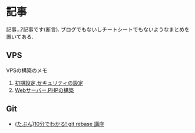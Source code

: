 # 記事

記事…?記事です(断言).
ブログでもないしチートシートでもないようなまとめを置いてある.

## VPS

VPSの構築のメモ

1. [初期設定,セキュリティの設定](/article/vps/1)
2. [Webサーバー,PHPの構築](/article/vps/2)

## Git

- [(たぶん)10分でわかる! git rebase 講座](/article/git/rebase)
